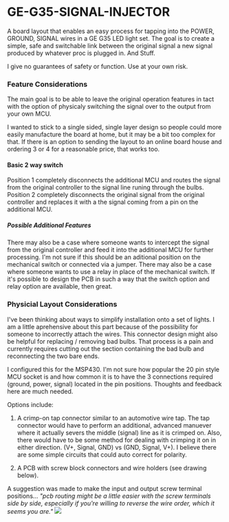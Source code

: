 GE-G35-SIGNAL-INJECTOR
======================

A board layout that enables an easy process for tapping into the POWER, GROUND, SIGNAL wires in a GE G35 LED light set.  The goal is to create a simple, safe and switchable link between the original signal a new signal produced by whatever proc is plugged in.  And Stuff.

I give no guarantees of safety or function.  Use at your own risk.


<h3>Feature Considerations</h3>
The main goal is to be able to leave the original operation features in tact with the option of physicaly switching the signal over to the output from your own MCU.  

I wanted to stick to a single sided, single layer design so people could more easily manufacture the board at home, but it may be a bit too complex for that.  If there is an option to sending the layout to an online board house and ordering 3 or 4 for a reasonable price, that works too.


<h4>Basic 2 way switch</h4>
Position 1 completely disconnects the additional MCU and routes the signal from the original controller to the signal line runing through the bulbs.  
Position 2 completely disconnects the original signal from the original controller and replaces it with a the signal coming from a pin on the additional MCU.
<h5>Possible Additional Features</h5>
There may also be a case where someone wants to intercept the signal from the original controller and feed it into the additional MCU for further processing.  I'm not sure if this should be an aditional position on the mechanical switch or connected via a jumper.
There may also be a case where someone wants to use a relay in place of the mechanical switch.  If it's possible to design the PCB in such a way that the switch option and relay option are available, then great. 


<h3>Physicial Layout Considerations</h3>
I've been thinking about ways to simplify installation onto a set of lights.   I am a little aprehensive about this part because of the possibility for someone to incorrectly attach the wires.  This connector design might also be helpful for replacing / removing bad bulbs. That process is a pain and currently requires cutting out the section containing the bad bulb and reconnecting the two bare ends.

I configured this for the MSP430.  I'm not sure how popular the 20 pin style MCU socket is and how common it is to have the 3 connections required (ground, power, signal) located in the pin positions.  Thoughts and feedback here are much needed.


Options include: 

1. A crimp-on tap connector similar to an automotive wire tap.  The tap connector would have to perform an additional, advanced manuever where it actually severs the middle (signal) line as it is crimped on.  Also, there would have to be some method for dealing with crimping it on in either direction. (V+, Signal, GND) vs (GND, Signal, V+).  I believe there are some simple circuits that could auto correct for polarity.  

2.  A PCB with screw block connectors and wire holders (see drawing below).

A suggestion was made to make the input and output screw terminal positions... _"pcb routing might be a little easier with the screw terminals side by side, especially if you're willing to reverse the wire order, which it seems you are."_
<img src="http://i.imgur.com/sJBjPhM.jpg">
